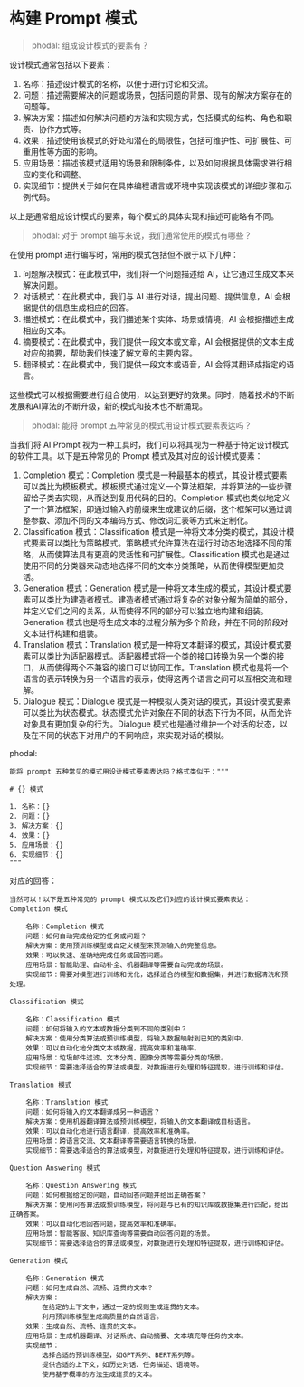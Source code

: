 # 构建 Prompt 模式

> phodal: 组成设计模式的要素有？

设计模式通常包括以下要素：

1. 名称：描述设计模式的名称，以便于进行讨论和交流。
2. 问题：描述需要解决的问题或场景，包括问题的背景、现有的解决方案存在的问题等。
3. 解决方案：描述如何解决问题的方法和实现方式，包括模式的结构、角色和职责、协作方式等。
4. 效果：描述使用该模式的好处和潜在的局限性，包括可维护性、可扩展性、可重用性等方面的影响。
5. 应用场景：描述该模式适用的场景和限制条件，以及如何根据具体需求进行相应的变化和调整。
6. 实现细节：提供关于如何在具体编程语言或环境中实现该模式的详细步骤和示例代码。

以上是通常组成设计模式的要素，每个模式的具体实现和描述可能略有不同。

> phodal: 对于 prompt 编写来说，我们通常使用的模式有哪些？

在使用 prompt 进行编写时，常用的模式包括但不限于以下几种：

1. 问题解决模式：在此模式中，我们将一个问题描述给 AI，让它通过生成文本来解决问题。
2. 对话模式：在此模式中，我们与 AI 进行对话，提出问题、提供信息，AI 会根据提供的信息生成相应的回答。
3. 描述模式：在此模式中，我们描述某个实体、场景或情境，AI 会根据描述生成相应的文本。
4. 摘要模式：在此模式中，我们提供一段文本或文章，AI 会根据提供的文本生成对应的摘要，帮助我们快速了解文章的主要内容。
5. 翻译模式：在此模式中，我们提供一段文本或语音，AI 会将其翻译成指定的语言。

这些模式可以根据需要进行组合使用，以达到更好的效果。同时，随着技术的不断发展和AI算法的不断升级，新的模式和技术也不断涌现。

> phodal: 能将 prompt 五种常见的模式用设计模式要素表达吗？

当我们将 AI Prompt 视为一种工具时，我们可以将其视为一种基于特定设计模式的软件工具。以下是五种常见的 Prompt 模式及其对应的设计模式要素：

1. Completion 模式：Completion 模式是一种最基本的模式，其设计模式要素可以类比为模板模式。模板模式通过定义一个算法框架，并将算法的一些步骤留给子类去实现，从而达到复用代码的目的。Completion 模式也类似地定义了一个算法框架，即通过输入的前缀来生成建议的后缀，这个框架可以通过调整参数、添加不同的文本编码方式、修改词汇表等方式来定制化。
2. Classification 模式：Classification 模式是一种将文本分类的模式，其设计模式要素可以类比为策略模式。策略模式允许算法在运行时动态地选择不同的策略，从而使算法具有更高的灵活性和可扩展性。Classification 模式也是通过使用不同的分类器来动态地选择不同的文本分类策略，从而使得模型更加灵活。
3. Generation 模式：Generation 模式是一种将文本生成的模式，其设计模式要素可以类比为建造者模式。建造者模式通过将复杂的对象分解为简单的部分，并定义它们之间的关系，从而使得不同的部分可以独立地构建和组装。Generation 模式也是将生成文本的过程分解为多个阶段，并在不同的阶段对文本进行构建和组装。
4. Translation 模式：Translation 模式是一种将文本翻译的模式，其设计模式要素可以类比为适配器模式。适配器模式将一个类的接口转换为另一个类的接口，从而使得两个不兼容的接口可以协同工作。Translation 模式也是将一个语言的表示转换为另一个语言的表示，使得这两个语言之间可以互相交流和理解。
5. Dialogue 模式：Dialogue 模式是一种模拟人类对话的模式，其设计模式要素可以类比为状态模式。状态模式允许对象在不同的状态下行为不同，从而允许对象具有更加复杂的行为。Dialogue 模式也是通过维护一个对话的状态，以及在不同的状态下对用户的不同响应，来实现对话的模拟。

phodal:

``` 
能将 prompt 五种常见的模式用设计模式要素表达吗？格式类似于："""

# {} 模式

1. 名称：{}
2. 问题：{}
3. 解决方案：{}
4. 效果：{}
5. 应用场景：{}
6. 实现细节：{}
"""
```

对应的回答：

```
当然可以！以下是五种常见的 prompt 模式以及它们对应的设计模式要素表达：
Completion 模式

    名称：Completion 模式
    问题：如何自动完成给定的任务或问题？
    解决方案：使用预训练模型或自定义模型来预测输入的完整信息。
    效果：可以快速、准确地完成任务或回答问题。
    应用场景：智能助理、自动补全、机器翻译等需要自动完成的场景。
    实现细节：需要对模型进行训练和优化，选择适合的模型和数据集，并进行数据清洗和预处理。

Classification 模式

    名称：Classification 模式
    问题：如何将输入的文本或数据分类到不同的类别中？
    解决方案：使用分类算法或预训练模型，将输入数据映射到已知的类别中。
    效果：可以自动化地分类文本或数据，提高效率和准确率。
    应用场景：垃圾邮件过滤、文本分类、图像分类等需要分类的场景。
    实现细节：需要选择适合的算法或模型，对数据进行处理和特征提取，进行训练和评估。

Translation 模式

    名称：Translation 模式
    问题：如何将输入的文本翻译成另一种语言？
    解决方案：使用机器翻译算法或预训练模型，将输入的文本翻译成目标语言。
    效果：可以自动化地进行语言翻译，提高效率和准确率。
    应用场景：跨语言交流、文本翻译等需要语言转换的场景。
    实现细节：需要选择适合的算法或模型，对数据进行处理和特征提取，进行训练和评估。

Question Answering 模式

    名称：Question Answering 模式
    问题：如何根据给定的问题，自动回答问题并给出正确答案？
    解决方案：使用问答算法或预训练模型，将问题与已有的知识库或数据集进行匹配，给出正确答案。
    效果：可以自动化地回答问题，提高效率和准确率。
    应用场景：智能客服、知识库查询等需要自动回答问题的场景。
    实现细节：需要选择适合的算法或模型，对数据进行处理和特征提取，进行训练和评估。

Generation 模式

    名称：Generation 模式
    问题：如何生成自然、流畅、连贯的文本？
    解决方案：
        在给定的上下文中，通过一定的规则生成连贯的文本。
        利用预训练模型生成高质量的自然语言。
    效果：生成自然、流畅、连贯的文本。
    应用场景：生成机器翻译、对话系统、自动摘要、文本填充等任务的文本。
    实现细节：
        选择合适的预训练模型，如GPT系列、BERT系列等。
        提供合适的上下文，如历史对话、任务描述、语境等。
        使用基于概率的方法生成连贯的文本。
```


